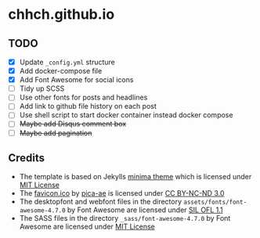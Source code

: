 # chhch.github.io

## TODO

-   [x] Update `_config.yml` structure
-   [x] Add docker-compose file
-   [x] Add Font Awesome for social icons
-   [ ] Tidy up SCSS
-   [ ] Use other fonts for posts and headlines
-   [ ] Add link to github file history on each post
-   [ ] Use shell script to start docker container instead docker compose
-   [ ] ~~Maybe add Disqus comment box~~
-   [ ] ~~Maybe add pagination~~

## Credits

-   The template is based on Jekylls [minima theme](https://github.com/jekyll/minima) which is licensed under [MIT License](https://github.com/jekyll/minima/blob/master/LICENSE.txt)
-   The [favicon.ico](https://www.iconfinder.com/icons/71619/book_moleskine_notes_pure_icon#size=128) by [pica-ae](https://pica-ae.deviantart.com/) is licensed under [CC BY-NC-ND 3.0](https://creativecommons.org/licenses/by-nc-nd/3.0/)
-    The desktopfont and webfont files in the directory `assets/fonts/font-awesome-4.7.0` by Font Awesome are licensed under [SIL OFL 1.1](http://scripts.sil.org/OFL)
-    The SASS files in the directory `_sass/font-awesome-4.7.0` by Font Awesome are licensed under [MIT License](https://opensource.org/licenses/mit-license.html)

